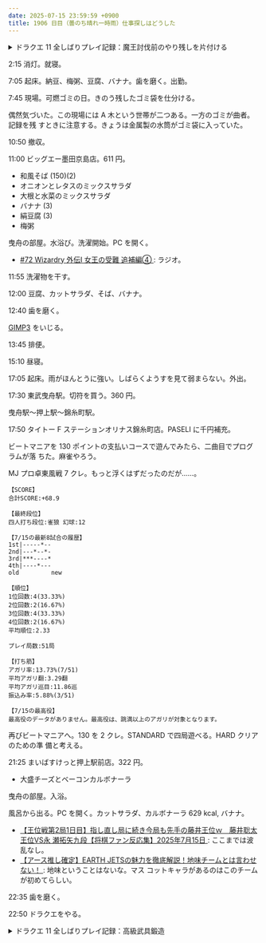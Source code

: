 ```yaml
---
date: 2025-07-15 23:59:59 +0900
title: 1906 日目（曇のち晴れ一時雨）仕事探しはどうした
---
```


<details><summary>ドラクエ 11 全しばりプレイ記録：魔王討伐前のやり残しを片付ける</summary>
<p>連武討魔行の第三試練がまだだったので挑む。とりあえず 29 手。武器を得たい。
レシピからロウの見てくれを差し替え可能な防具を製作。装備はできない。
後で気づいたが、マルティナはジゴスパークが使えた。</p>

<p>キラーマシンを倒しまくる依頼を片付ける。このレベルでは遅いはずだが、標的は十分強い。
報酬は鎧だから装備不可。</p>

<p>墓参りのついでにスターキメラの転生モンスターを倒す。
その過程で遭遇したので気付いた：はぐれメタル強を倒したときの取得経験値が減っている。そういうのもあるのか。</p>

<p>せっかく埋め直したセーランダ山のキャンプのルーラがこっそり消えている？</p>
</details>

2:15 消灯。就寝。

7:05 起床。納豆、梅粥、豆腐、バナナ。歯を磨く。出勤。

7:45 現場。可燃ゴミの日。きのう残したゴミ袋を仕分ける。

偶然気づいた。この現場には A 木という世帯が二つある。一方のゴミが曲者。記録を残
すときに注意する。きょうは金属製の水筒がゴミ袋に入っていた。

10:50 撤収。

11:00 ビッグエー墨田京島店。611 円。

* 和風そば (150)(2)
* オニオンとレタスのミックスサラダ
* 大根と水菜のミックスサラダ
* バナナ (3)
* 絹豆腐 (3)
* 梅粥

曳舟の部屋。水浴び。洗濯開始。PC を開く。

* [#72 Wizardry 外伝Ⅰ 女王の受難 追補編④
  ](https://www.youtube.com/watch?v=rcbl9VF2My0): ラジオ。

11:55 洗濯物を干す。

12:00 豆腐、カットサラダ、そば、バナナ。

12:40 歯を磨く。

[GIMP3] をいじる。

13:45 排便。

15:10 昼寝。

17:05 起床。雨がほんとうに強い。しばらくようすを見て弱まらない。外出。

17:30 東武曳舟駅。切符を買う。360 円。

曳舟駅～押上駅～錦糸町駅。

17:50 タイトー F ステーションオリナス錦糸町店。PASELI に千円補充。

ビートマニアを 130 ポイントの支払いコースで遊んでみたら、二曲目でプログラムが落
ちた。麻雀やろう。

MJ プロ卓東風戦 7 クレ。もっと浮くはずだったのだが……。

```text
【SCORE】
合計SCORE:+68.9

【最終段位】
四人打ち段位:雀狼 幻球:12

【7/15の最新8試合の履歴】
1st|-----*--
2nd|---*--*-
3rd|***----*
4th|----*---
old         new

【順位】
1位回数:4(33.33%)
2位回数:2(16.67%)
3位回数:4(33.33%)
4位回数:2(16.67%)
平均順位:2.33

プレイ局数:51局

【打ち筋】
アガリ率:13.73%(7/51)
平均アガリ翻:3.29翻
平均アガリ巡目:11.86巡
振込み率:5.88%(3/51)

【7/15の最高役】
最高役のデータがありません。最高役は、跳満以上のアガリが対象となります。
```

再びビートマニアへ。130 を 2 クレ。STANDARD で四局遊べる。HARD クリアのための準
備と考える。

21:25 まいばすけっと押上駅前店。322 円。

* 大盛チーズとベーコンカルボナーラ

曳舟の部屋。入浴。

風呂から出る。PC を開く。カットサラダ、カルボナーラ 629 kcal, バナナ。

* [【王位戦第2局1日目】指し直し局に続き今局も先手の藤井王位ｗ　藤井聡太王位VS永
  瀬拓矢九段【将棋ファン反応集】2025年7月15日
  ](https://www.youtube.com/watch?v=ImkqlOfkvPM): ここまでは波乱なし。
* [【アース推し確定】EARTH JETSの魅力を徹底解説！地味チームとは言わせない！
  ](https://www.youtube.com/watch?v=A_Fsme-CrDE): 地味ということはないな。マス
  コットキャラがあるのはこのチームが初めてらしい。

22:35 歯を磨く。

22:50 ドラクエをやる。

<details><summary>ドラクエ 11 全しばりプレイ記録：高級武具鍛造</summary>
<p>神の民の里の遺跡を調べるところから再開。とうぶん戦闘はないはず。</p>

<p>忘れられた塔でレシピをゲッツ。ギガントアックス、らせつの魔槍、コメットエッジ、りゅうせいのつるぎはすぐに作る。
ミリオンダガーは素材の石が在庫切れなので採取して鍛造。
残りの杖とムチは素となる武器がない。それぞれドゥルダ郷とカジノの報酬と景品だ。</p>

<p>グロッタカジノでマジスロを始めてしまう。</p>
</details>

[GIMP3]: <https://docs.gimp.org/3.0/en/>

